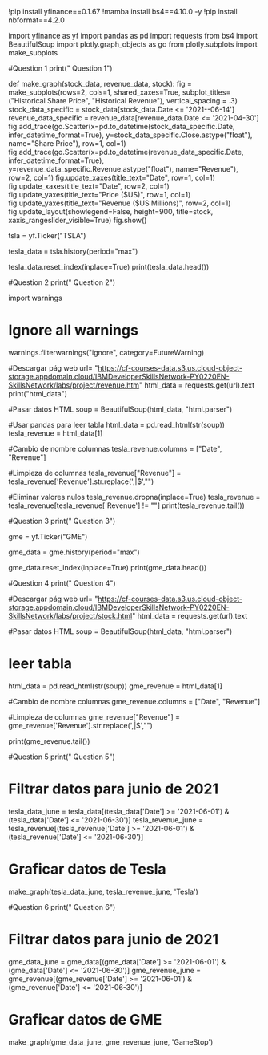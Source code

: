 !pip install yfinance==0.1.67
!mamba install bs4==4.10.0 -y
!pip install nbformat==4.2.0

import yfinance as yf
import pandas as pd
import requests
from bs4 import BeautifulSoup
import plotly.graph_objects as go
from plotly.subplots import make_subplots






#Question 1
print(" Question 1")

def make_graph(stock_data, revenue_data, stock):
    fig = make_subplots(rows=2, cols=1, shared_xaxes=True, subplot_titles=("Historical Share Price", "Historical Revenue"), vertical_spacing = .3)
    stock_data_specific = stock_data[stock_data.Date <= '2021--06-14']
    revenue_data_specific = revenue_data[revenue_data.Date <= '2021-04-30']
    fig.add_trace(go.Scatter(x=pd.to_datetime(stock_data_specific.Date, infer_datetime_format=True), y=stock_data_specific.Close.astype("float"), name="Share Price"), row=1, col=1)
    fig.add_trace(go.Scatter(x=pd.to_datetime(revenue_data_specific.Date, infer_datetime_format=True), y=revenue_data_specific.Revenue.astype("float"), name="Revenue"), row=2, col=1)
    fig.update_xaxes(title_text="Date", row=1, col=1)
    fig.update_xaxes(title_text="Date", row=2, col=1)
    fig.update_yaxes(title_text="Price ($US)", row=1, col=1)
    fig.update_yaxes(title_text="Revenue ($US Millions)", row=2, col=1)
    fig.update_layout(showlegend=False,
    height=900,
    title=stock,
    xaxis_rangeslider_visible=True)
    fig.show()

tsla = yf.Ticker("TSLA")

tesla_data = tsla.history(period="max")

tesla_data.reset_index(inplace=True)
print(tesla_data.head())






#Question 2
print(" Question 2")

import warnings
# Ignore all warnings
warnings.filterwarnings("ignore", category=FutureWarning)

#Descargar pág web
url= "https://cf-courses-data.s3.us.cloud-object-storage.appdomain.cloud/IBMDeveloperSkillsNetwork-PY0220EN-SkillsNetwork/labs/project/revenue.htm"
html_data  = requests.get(url).text
print("html_data")

#Pasar datos HTML
soup = BeautifulSoup(html_data, "html.parser")

#Usar pandas para leer tabla
html_data = pd.read_html(str(soup))
tesla_revenue = html_data[1]

#Cambio de nombre columnas
tesla_revenue.columns = ["Date", "Revenue"]

#Limpieza de columnas
tesla_revenue["Revenue"] = tesla_revenue['Revenue'].str.replace(',|\$',"")

#Eliminar valores nulos
tesla_revenue.dropna(inplace=True)
tesla_revenue = tesla_revenue[tesla_revenue['Revenue'] != ""]
print(tesla_revenue.tail())



#Question 3
print(" Question 3")

gme = yf.Ticker("GME")

gme_data = gme.history(period="max")

gme_data.reset_index(inplace=True)
print(gme_data.head())






#Question 4
print(" Question 4")

#Descargar pág web
url= "https://cf-courses-data.s3.us.cloud-object-storage.appdomain.cloud/IBMDeveloperSkillsNetwork-PY0220EN-SkillsNetwork/labs/project/stock.html"
html_data = requests.get(url).text


#Pasar datos HTML
soup = BeautifulSoup(html_data, "html.parser")

# leer tabla
html_data = pd.read_html(str(soup))
gme_revenue = html_data[1]

#Cambio de nombre columnas
gme_revenue.columns = ["Date", "Revenue"]

#Limpieza de columnas
gme_revenue["Revenue"] = gme_revenue['Revenue'].str.replace(',|\$',"")

print(gme_revenue.tail())





#Question 5
print(" Question 5")

# Filtrar datos para junio de 2021
tesla_data_june = tesla_data[(tesla_data['Date'] >= '2021-06-01') & (tesla_data['Date'] <= '2021-06-30')]
tesla_revenue_june = tesla_revenue[(tesla_revenue['Date'] >= '2021-06-01') & (tesla_revenue['Date'] <= '2021-06-30')]

# Graficar datos de Tesla
make_graph(tesla_data_june, tesla_revenue_june, 'Tesla')







#Question 6
print(" Question 6")

# Filtrar datos para junio de 2021
gme_data_june = gme_data[(gme_data['Date'] >= '2021-06-01') & (gme_data['Date'] <= '2021-06-30')]
gme_revenue_june = gme_revenue[(gme_revenue['Date'] >= '2021-06-01') & (gme_revenue['Date'] <= '2021-06-30')]

# Graficar datos de GME
make_graph(gme_data_june, gme_revenue_june, 'GameStop')



